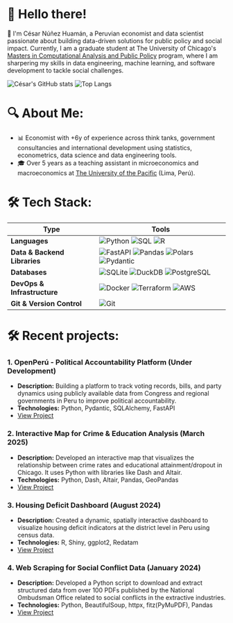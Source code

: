 # 💫 Hello there!
🌟 I'm César Núñez Huamán, a Peruvian economist and data scientist passionate about building data-driven solutions for public policy and social impact. Currently, I am a graduate student at The University of Chicago's [Masters in Computational Analysis and Public Policy](https://capp.uchicago.edu/) program, where I am sharpering my skills in data engineering, machine learning, and software development to tackle social challenges.<br>

![César's GitHub stats](https://github-readme-stats-mu-six-41.vercel.app/api?username=cesarnunezh&rank_icon=github&theme=transparent&hide_border=true&cache_seconds=21600)
![Top Langs](https://github-readme-stats-mu-six-41.vercel.app/api/top-langs/?username=cesarnunezh&compact=true&theme=transparent&hide_border=true&layout=compact&exclude_repo=CNH_rep,github-readme-stats&size_weight=0.5&count_weight=0.5&cache_seconds=21600)

# 🔍 About Me:
- 📊 Economist with +6y of experience across think tanks, government consultancies and international development using statistics, econometrics, data science and data engineering tools.
- 🎓 Over 5 years as a teaching assistant in microeconomics and macroeconomics at [The University of the Pacific](https://www.up.edu.pe/) (Lima, Perú).

# 🛠️ Tech Stack:

| Type                    | Tools |
|-------------------------|-------|
| **Languages**           | ![Python](https://img.shields.io/badge/Python-3776AB?style=for-the-badge&logo=python&logoColor=white) ![SQL](https://img.shields.io/badge/SQL-4479A1?style=for-the-badge&logo=mysql&logoColor=white) ![R](https://img.shields.io/badge/R-276DC3?style=for-the-badge&logo=r&logoColor=white) |
| **Data & Backend Libraries**   | ![FastAPI](https://img.shields.io/badge/FastAPI-005571?style=for-the-badge&logo=fastapi&logoColor=white) ![Pandas](https://img.shields.io/badge/Pandas-150458?style=for-the-badge&logo=pandas&logoColor=white) ![Polars](https://img.shields.io/badge/Polars-2D3F72?style=for-the-badge&logo=data&logoColor=white) ![Pydantic](https://img.shields.io/badge/Pydantic-09857A?style=for-the-badge&logo=python&logoColor=white) |
| **Databases**           | ![SQLite](https://img.shields.io/badge/SQLite-003B57?style=for-the-badge&logo=sqlite&logoColor=white) ![DuckDB](https://img.shields.io/badge/DuckDB-FFCC00?style=for-the-badge&logo=duckduckgo&logoColor=black) ![PostgreSQL](https://img.shields.io/badge/PostgreSQL-316192?style=for-the-badge&logo=postgresql&logoColor=white) |
| **DevOps & Infrastructure** | ![Docker](https://img.shields.io/badge/Docker-2496ED?style=for-the-badge&logo=docker&logoColor=white) ![Terraform](https://img.shields.io/badge/Terraform-844FBA?style=for-the-badge&logo=terraform&logoColor=white) ![AWS](https://img.shields.io/badge/AWS-FF9900?style=for-the-badge&logo=amazonaws&logoColor=white) |
| **Git & Version Control** | ![Git](https://img.shields.io/badge/Git-F05032?style=for-the-badge&logo=git&logoColor=white) |


# 🛠 Recent projects:
### 1. **OpenPerú - Political Accountability Platform (Under Development)**
- **Description:** Building a platform to track voting records, bills, and party dynamics using publicly available data from Congress and regional governments in Peru to improve political accountability.
- **Technologies:** Python, Pydantic, SQLAlchemy, FastAPI
- [View Project](https://github.com/cesarnunezh/OpenPeru)

### 2. **Interactive Map for Crime & Education Analysis (March 2025)**
- **Description:** Developed an interactive map that visualizes the relationship between crime rates and educational attainment/dropout in Chicago. It uses Python with libraries like Dash and Altair.
- **Technologies:** Python, Dash, Altair, Pandas, GeoPandas
- [View Project](https://github.com/cesarnunezh/Crime-Education-Chicago)

### 3. **Housing Deficit Dashboard (August 2024)**
- **Description:** Created a dynamic, spatially interactive dashboard to visualize housing deficit indicators at the district level in Peru using census data.
- **Technologies:** R, Shiny, ggplot2, Redatam
- [View Project](https://github.com/cesarnunezh/HousingDeficitPeru)

### 4. **Web Scraping for Social Conflict Data (January 2024)**
- **Description:** Developed a Python script to download and extract structured data from over 100 PDFs published by the National Ombudsman Office related to social conflicts in the extractive industries.
- **Technologies:** Python, BeautifulSoup, httpx, fitz(PyMuPDF), Pandas
- [View Project](https://github.com/cesarnunezh/social-conflicts-peru/)
